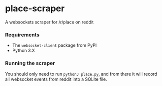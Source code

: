 place-scraper
===

A websockets scraper for /r/place on reddit


### Requirements

* The `websocket-client` package from PyPI
* Python 3.X

### Running the scraper

You should only need to run `python3 place.py`, and from there it will record
all websocket events from reddit into a SQLite file.
